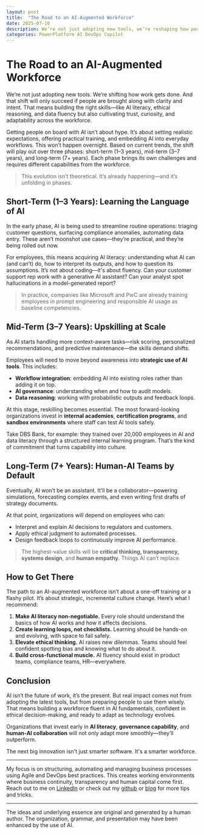 ```yaml
---
layout: post
title:  "The Road to an AI-Augmented Workforce"
date: 2025-07-10
description: We’re not just adopting new tools, we’re reshaping how people work. As AI shifts from buzzword to infrastructure, the pressure is growing on organizations to adapt. But the real transformation won’t come from software updates. It’ll come from people building the right skills to work with AI, not against it.
categories: PowerPlatform AI DevOps Copilot
---
```


# The Road to an AI-Augmented Workforce

We’re not just adopting new tools. We’re shifting how work gets done. And that shift will only succeed if people are brought along with clarity and intent. That means building the right skills—like AI literacy, ethical reasoning, and data fluency but also cultivating trust, curiosity, and adaptability across the workforce.

Getting people on board with AI isn’t about hype. It’s about setting realistic expectations, offering practical training, and embedding AI into everyday workflows. This won’t happen overnight. Based on current trends, the shift will play out over three phases: short-term (1–3 years), mid-term (3–7 years), and long-term (7+ years). Each phase brings its own challenges and requires different capabilities from the workforce.

> This evolution isn’t theoretical. It’s already happening—and it’s unfolding in phases.

## Short-Term (1–3 Years): Learning the Language of AI

In the early phase, AI is being used to streamline routine operations: triaging customer questions, surfacing compliance anomalies, automating data entry. These aren’t moonshot use cases—they’re practical, and they’re being rolled out now.

For employees, this means acquiring AI literacy: understanding what AI can (and can’t) do, how to interpret its outputs, and how to question its assumptions. It’s not about coding—it's about fluency. Can your customer support rep work with a generative AI assistant? Can your analyst spot hallucinations in a model-generated report?

> In practice, companies like Microsoft and PwC are already training employees in prompt engineering and responsible AI usage as baseline competencies.

## Mid-Term (3–7 Years): Upskilling at Scale

As AI starts handling more context-aware tasks—risk scoring, personalized recommendations, and predictive maintenance—the skills demand shifts.

Employees will need to move beyond awareness into **strategic use of AI tools**. This includes:

- **Workflow integration**: embedding AI into existing roles rather than adding it on top.  
- **AI governance**: understanding when and how to audit models.  
- **Data reasoning**: working with probabilistic outputs and feedback loops.

At this stage, reskilling becomes essential. The most forward-looking organizations invest in **internal academies**, **certification programs**, and **sandbox environments** where staff can test AI tools safely.

Take DBS Bank, for example: they trained over 20,000 employees in AI and data literacy through a structured internal learning program. That’s the kind of commitment that turns capability into culture.

## Long-Term (7+ Years): Human-AI Teams by Default

Eventually, AI won’t be an assistant. It’ll be a collaborator—powering simulations, forecasting complex events, and even writing first drafts of strategy documents.

At that point, organizations will depend on employees who can:

- Interpret and explain AI decisions to regulators and customers.  
- Apply ethical judgment to automated processes.  
- Design feedback loops to continuously improve AI performance.

> The highest-value skills will be **critical thinking, transparency, systems design**, and **human empathy**. Things AI can’t replace.

## How to Get There

The path to an AI-augmented workforce isn’t about a one-off training or a flashy pilot. It’s about strategic, incremental culture change. Here’s what I recommend:

1. **Make AI literacy non-negotiable.** Every role should understand the basics of how AI works and how it affects decisions.
2. **Create learning loops, not checklists.** Learning should be hands-on and evolving, with space to fail safely.
3. **Elevate ethical thinking.** AI raises new dilemmas. Teams should feel confident spotting bias and knowing what to do about it.
4. **Build cross-functional muscle.** AI fluency should exist in product teams, compliance teams, HR—everywhere.

## Conclusion

AI isn’t the future of work, it’s the present. But real impact comes not from adopting the latest tools, but from preparing people to use them wisely. That means building a workforce fluent in AI fundamentals, confident in ethical decision-making, and ready to adapt as technology evolves.

Organizations that invest early in **AI literacy**, **governance capability**, and **human-AI collaboration** will not only adapt more smoothly—they’ll outperform.

The next big innovation isn't just smarter software. It's a smarter workforce.

----
My focus is on structuring, automating and managing business processes using Agile and DevOps best practices. This creates working environments where business continuity, transparency and human capital come first. Reach out to me on [LinkedIn](https://www.linkedin.com/in/dennisvanaelst) or check out my [github](https://github.com/dva81) or [blog](https://www.dennisvanaelst.net/) for more tips and tricks.

----
The ideas and underlying essence are original and generated by a human author. The organization, grammar, and presentation may have been enhanced by the use of AI.

